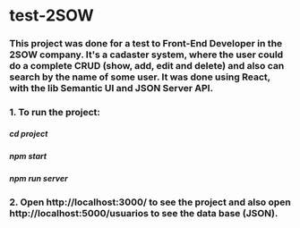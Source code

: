 # test-2SOW

### This project was done for a test to Front-End Developer in the 2SOW company. It's a cadaster system, where the user could do a complete CRUD (show, add, edit and delete) and also can search by the name of some user. It was done using React, with the lib Semantic UI and JSON Server API.

### 1. To run the project:

##### cd project

##### npm start

##### npm run server

### 2. Open http://localhost:3000/ to see the project and also open http://localhost:5000/usuarios to see the data base (JSON).
